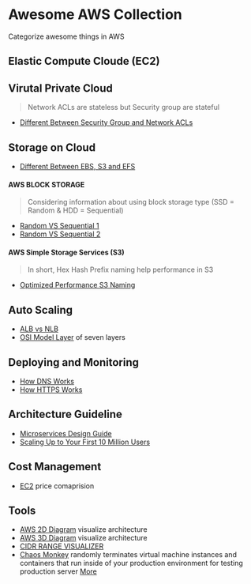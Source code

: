 # Awesome AWS Collection
Categorize awesome things in AWS 

## Elastic Compute Cloude (EC2)

## Virutal Private Cloud
> Network ACLs are stateless but Security group are stateful
- [Different Between Security Group and Network ACLs](https://medium.com/awesome-aws/aws-difference-between-security-groups-and-network-acls-adc632ea29ae)

## Storage on Cloud
- [Different Between EBS, S3 and EFS](https://dzone.com/articles/confused-by-aws-storage-options-s3-ebs-amp-efs-explained)
#### AWS BLOCK STORAGE

>Considering information about using block storage type (SSD = Random & HDD = Sequential)

- [Random VS Sequential 1](https://stackoverflow.com/questions/27180409/what-is-a-sequential-write-and-what-is-random-write?noredirect=1&lq=1)
- [Random VS Sequential 2](https://insightsblog.violinsystems.com/blog/understanding-io-random-vs-sequential)
#### AWS Simple Storage Services (S3)
> In short, Hex Hash Prefix naming help performance in S3 
- [Optimized Performance S3 Naming](https://btuanexpress.net/optimized-performance-s3-naming/)

## Auto Scaling
- [ALB vs NLB](https://medium.com/containers-on-aws/using-aws-application-load-balancer-and-network-load-balancer-with-ec2-container-service-d0cb0b1d5ae5)
- [OSI Model Layer](https://medium.com/@madhavbahl10/osi-model-layers-explained-ee1d43058c1f) of seven layers

## Deploying and Monitoring
- [How DNS Works](https://howdns.works/)
- [How HTTPS Works](https://howhttps.works/)

## Architecture Guideline
- [Microservices Design Guide](https://medium.com/platform-engineer/microservices-design-guide-eca0b799a7e8)
- [Scaling Up to Your First 10 Million Users](https://www.youtube.com/watch?v=Ma3xWDXTxRg)

## Cost Management
- [EC2](https://www.ec2instances.info/) price comaprision

## Tools
- [AWS 2D Diagram](https://www.draw.io) visualize architecture
- [AWS 3D Diagram](https://cloudcraft.co) visualize architecture
- [CIDR RANGE VISUALIZER](http://cidr.xyz/) 
- [Chaos Monkey](https://github.com/Netflix/chaosmonkey) randomly terminates virtual machine instances and containers that run inside of your production environment for testing production server [More](https://medium.com/netflix-techblog/the-netflix-simian-army-16e57fbab116) 
